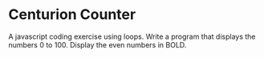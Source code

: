 # Centurion Counter
A javascript coding exercise using loops. Write a program that displays the numbers 0 to 100. Display the even numbers in BOLD.